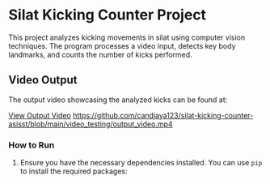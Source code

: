 # Silat Kicking Counter Project

This project analyzes kicking movements in silat using computer vision techniques. The program processes a video input, detects key body landmarks, and counts the number of kicks performed.

## Video Output

The output video showcasing the analyzed kicks can be found at:

[View Output Video](./video_testing/output_video.mp4)
https://github.com/candjaya123/silat-kicking-counter-asisst/blob/main/video_testing/output_video.mp4

### How to Run

1. Ensure you have the necessary dependencies installed. You can use `pip` to install the required packages: